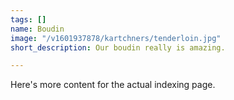 ```yaml
---
tags: []
name: Boudin
image: "/v1601937878/kartchners/tenderloin.jpg"
short_description: Our boudin really is amazing.

---
```

Here's more content for the actual indexing page.